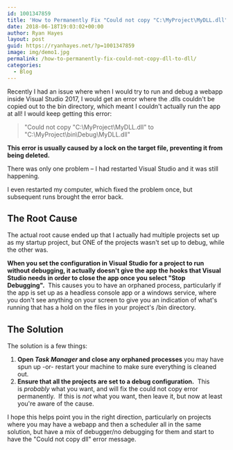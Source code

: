```yaml
---
id: 1001347859
title: 'How to Permanently Fix "Could not copy "C:\MyProject\MyDLL.dll" to "C:\MyProject\bin\Debug\MyDLL.dll".'
date: 2018-06-18T19:03:02+00:00
author: Ryan Hayes
layout: post
guid: https://ryanhayes.net/?p=1001347859
image: img/demo1.jpg
permalink: /how-to-permanently-fix-could-not-copy-dll-to-dll/
categories:
  - Blog
---
```

Recently I had an issue where when I would try to run and debug a webapp inside Visual Studio 2017, I would get an error where the .dlls couldn't be copied out to the bin directory, which meant I couldn't actually run the app at all! I would keep getting this error:

> "Could not copy "C:\MyProject\MyDLL.dll" to "C:\MyProject\bin\Debug\MyDLL.dll"

**This error is usually caused by a lock on the target file, preventing it from being deleted.**

There was only one problem &#8211; I had restarted Visual Studio and it was still happening.

I even restarted my computer, which fixed the problem once, but subsequent runs brought the error back.

## The Root Cause

The actual root cause ended up that I actually had multiple projects set up as my startup project, but ONE of the projects wasn't set up to debug, while the other was.

**When you set the configuration in Visual Studio for a project to run without debugging, it actually doesn't give the app the hooks that Visual Studio needs in order to close the app once you select "Stop Debugging".**  This causes you to have an orphaned process, particularly if the app is set up as a headless console app or a windows service, where you don't see anything on your screen to give you an indication of what's running that has a hold on the files in your project's /bin directory.

## The Solution

The solution is a few things:

  1. **Open _Task Manager_ and close any orphaned processes** you may have spun up -or- restart your machine to make sure everything is cleaned out.
  2. **Ensure that all the projects are set to a debug configuration.**  This is _probably_ what you want, and will fix the could not copy error permanently.  If this is _not_ what you want, then leave it, but now at least you're aware of the cause.

I hope this helps point you in the right direction, particularly on projects where you may have a webapp and then a scheduler all in the same solution, but have a mix of debugger/no debugging for them and start to have the "Could not copy dll" error message.

&nbsp;

&nbsp;